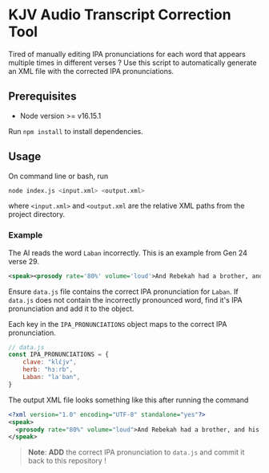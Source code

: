 # KJV Audio Transcript Correction Tool

Tired of manually editing IPA pronunciations for each word that appears multiple times in different verses ? Use this script to automatically generate an XML file with the corrected IPA pronunciations.

## Prerequisites
- Node version >= v16.15.1

Run `npm install` to install dependencies.

## Usage
On command line or bash, run
```bash
node index.js <input.xml> <output.xml>
```
where `<input.xml>` and `<output.xml` are the relative XML paths from the project directory.


### Example
The AI reads the word `Laban` incorrectly. This is an example from Gen 24 verse 29.
```XML
<speak><prosody rate='80%' volume='loud'>And Rebekah had a brother, and his name was Laban: and Laban ran out unto the man, unto the well.</prosody></speak>
```

Ensure `data.js` file contains the correct IPA pronunciation for `Laban`. If `data.js` does not contain the incorrectly pronounced word, find it's IPA pronunciation and add it to the object. 

Each key in the `IPA_PRONUNCIATIONS` object maps to the correct IPA pronunciation.


```javascript
// data.js
const IPA_PRONUNCIATIONS = {
    clave: "klɛ́jv",
    herb: "hɜːrb",
    Laban: "laˈban",
}
```

The output XML file looks something like this after running the command

```XML
<?xml version="1.0" encoding="UTF-8" standalone="yes"?>
<speak>
  <prosody rate="80%" volume="loud">And Rebekah had a brother, and his name was <phoneme alphabet='ipa' ph="laˈban">Laban</phoneme>: and <phoneme alphabet='ipa' ph="laˈban">Laban</phoneme> ran out unto the man, unto the well.</prosody>
</speak>
```

> __Note__: **ADD** the correct IPA pronunciation to `data.js` and commit it back to this repository !